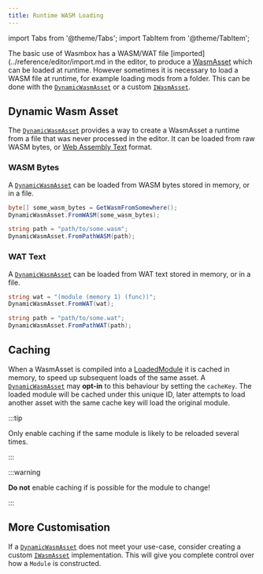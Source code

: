 ```yaml
---
title: Runtime WASM Loading
---
```


import Tabs from '@theme/Tabs';
import TabItem from '@theme/TabItem';

The basic use of Wasmbox has a WASM/WAT file [imported](../reference/editor/import.md in the editor, to produce a [WasmAsset](../reference/code/wasmasset.md) which can be loaded at runtime. However sometimes it is necessary to load a WASM file at runtime, for example loading mods from a folder. This can be done with the [`DynamicWasmAsset`](./../reference/code/dynamicwasmasset.md) or a custom [`IWasmAsset`](./../reference/code/iwasmasset.md).

## Dynamic Wasm Asset

The [`DynamicWasmAsset`](./../reference/code/dynamicwasmasset.md) provides a way to create a WasmAsset a runtime from a file that was never processed in the editor. It can be loaded from raw WASM bytes, or [Web Assembly Text](https://developer.mozilla.org/en-US/docs/WebAssembly/Understanding_the_text_format) format.

### WASM Bytes

A [`DynamicWasmAsset`](./../reference/code/dynamicwasmasset.md) can be loaded from WASM bytes stored in memory, or in a file.

<Tabs groupId="source">

<TabItem value="memory" label="In Memory (Byte Array)">

```csharp title="Loading WASM from a byte array"
byte[] some_wasm_bytes = GetWasmFromSomewhere();
DynamicWasmAsset.FromWASM(some_wasm_bytes);
```

</TabItem>

<TabItem value="file" label="File">

```csharp title="Loading WASM from a file"
string path = "path/to/some.wasm";
DynamicWasmAsset.FromPathWASM(path);
```

</TabItem>

</Tabs>

### WAT Text

A [`DynamicWasmAsset`](./../reference/code/dynamicwasmasset.md) can be loaded from WAT text stored in memory, or in a file.

<Tabs groupId="source">

<TabItem value="memory" label="In Memory (string)">

```csharp title="Loading WAT from a string"
string wat = "(module (memory 1) (func))";
DynamicWasmAsset.FromWAT(wat);
```

</TabItem>

<TabItem value="file" label="File">

```csharp title="Loading WAT from a file"
string path = "path/to/some.wat";
DynamicWasmAsset.FromPathWAT(path);
```

</TabItem>

</Tabs>

## Caching

When a WasmAsset is compiled into a [LoadedModule](../reference/code/loadedmodule.md) it is cached in memory, to speed up subsequent loads of the same asset. A [`DynamicWasmAsset`](./../reference/code/dynamicwasmasset.md) may **opt-in** to this behaviour by setting the `cacheKey`. The loaded module will be cached under this unique ID, later attempts to load another asset with the same cache key will load the original module.

:::tip

Only enable caching if the same module is likely to be reloaded several times.

:::

:::warning

**Do not** enable caching if is possible for the module to change!

:::

## More Customisation

If a [`DynamicWasmAsset`](./../reference/code/dynamicwasmasset.md) does not meet your use-case, consider creating a custom [`IWasmAsset`](../reference/code/iwasmasset.md) implementation. This will give you complete control over how a `Module` is constructed.